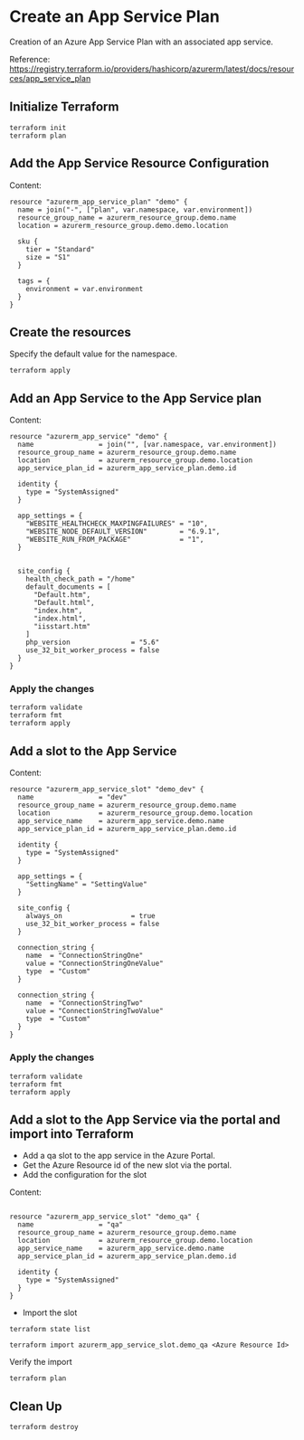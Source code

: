 # Create an App Service Plan

Creation of an Azure App Service Plan with an associated app service.

Reference:
https://registry.terraform.io/providers/hashicorp/azurerm/latest/docs/resources/app_service_plan

## Initialize Terraform

````
terraform init
terraform plan
````

## Add the App Service Resource Configuration

Content:

````
resource "azurerm_app_service_plan" "demo" {
  name = join("-", ["plan", var.namespace, var.environment])
  resource_group_name = azurerm_resource_group.demo.name
  location = azurerm_resource_group.demo.demo.location

  sku {
    tier = "Standard"
    size = "S1"
  }

  tags = {
    environment = var.environment
  }
}

````

## Create the resources

Specify the default value for the namespace.

````
terraform apply
````

## Add an App Service to the App Service plan

Content:

````
resource "azurerm_app_service" "demo" {
  name                = join("", [var.namespace, var.environment])
  resource_group_name = azurerm_resource_group.demo.name
  location            = azurerm_resource_group.demo.location
  app_service_plan_id = azurerm_app_service_plan.demo.id

  identity {
    type = "SystemAssigned"
  }

  app_settings = {
    "WEBSITE_HEALTHCHECK_MAXPINGFAILURES" = "10",
    "WEBSITE_NODE_DEFAULT_VERSION"        = "6.9.1",
    "WEBSITE_RUN_FROM_PACKAGE"            = "1",
  }


  site_config {
    health_check_path = "/home"
    default_documents = [
      "Default.htm",
      "Default.html",
      "index.htm",
      "index.html",
      "iisstart.htm"
    ]
    php_version               = "5.6"
    use_32_bit_worker_process = false
  }
}
````

### Apply the changes

````
terraform validate
terraform fmt
terraform apply
````

## Add a slot to the App Service

Content:

````
resource "azurerm_app_service_slot" "demo_dev" {
  name                = "dev"
  resource_group_name = azurerm_resource_group.demo.name
  location            = azurerm_resource_group.demo.location
  app_service_name    = azurerm_app_service.demo.name
  app_service_plan_id = azurerm_app_service_plan.demo.id

  identity {
    type = "SystemAssigned"
  }

  app_settings = {
    "SettingName" = "SettingValue"
  }

  site_config {
    always_on                 = true
    use_32_bit_worker_process = false
  }

  connection_string {
    name  = "ConnectionStringOne"
    value = "ConnectionStringOneValue"
    type  = "Custom"
  }

  connection_string {
    name  = "ConnectionStringTwo"
    value = "ConnectionStringTwoValue"
    type  = "Custom"
  }
}
````

### Apply the changes

````
terraform validate
terraform fmt
terraform apply

````

## Add a slot to the App Service via the portal and import into Terraform

* Add a qa slot to the app service in the Azure Portal.
* Get the Azure Resource id of the new slot via the portal.
* Add the configuration for the slot

Content:

````

resource "azurerm_app_service_slot" "demo_qa" {
  name                = "qa"
  resource_group_name = azurerm_resource_group.demo.name
  location            = azurerm_resource_group.demo.location
  app_service_name    = azurerm_app_service.demo.name
  app_service_plan_id = azurerm_app_service_plan.demo.id

  identity {
    type = "SystemAssigned"
  }
}
````

* Import the slot

````
terraform state list

terraform import azurerm_app_service_slot.demo_qa <Azure Resource Id>
````

Verify the import

````
terraform plan

````
## Clean Up

````
terraform destroy

````